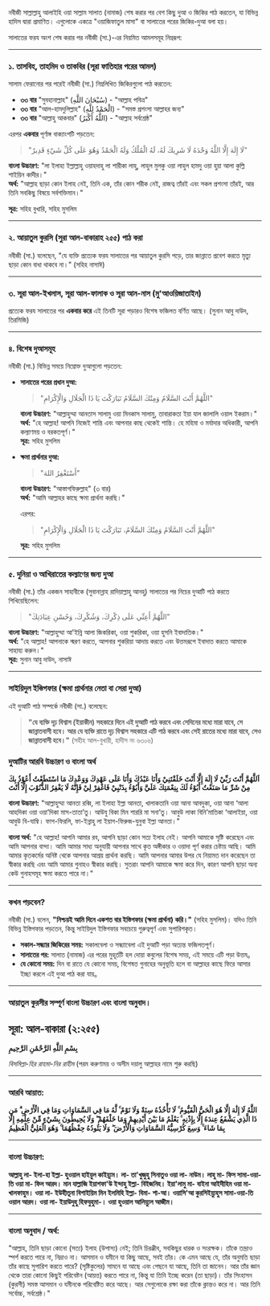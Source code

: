 নবীজী সাল্লাল্লাহু আলাইহি ওয়া সাল্লাম সালাত (নামাজ) শেষ করার পর বেশ কিছু দুআ ও জিকির পাঠ করতেন, যা বিভিন্ন হাদিস দ্বারা প্রমাণিত। এগুলোকে একত্রে "ওয়াজিফাতুল মাসা" বা সালাতের পরের জিকির-দুআ বলা হয়।

সালাতের ফরয অংশ শেষ করার পর নবীজী (সা.)-এর নিয়মিত আমলসমূহ নিম্নরূপ:

---

### ১. তাসবিহ, তাহমিদ ও তাকবির (সূরা ফাতিহার পরের আমল)
সালাম ফেরানোর পর পরেই নবীজী (সা.) নিম্নলিখিত জিকিরগুলো পাঠ করতেন:
* **৩৩ বার** "সুবহানাল্লাহ" (سُبْحَانَ اللَّهِ) - "আল্লাহ পবিত্র"
* **৩৩ বার** "আল-হামদুলিল্লাহ" (الْحَمْدُ لِلَّهِ) - "সমস্ত প্রশংসা আল্লাহর জন্য"
* **৩৩ বার** "আল্লাহু আকবার" (اللَّهُ أَكْبَرُ) - "আল্লাহ সর্বশ্রেষ্ঠ"

এরপর **একবার** পূর্ণাঙ্গ বাক্যাংশটি পড়তেন:
 > "لَا إِلَهَ إِلَّا اللَّهُ وَحْدَهُ لَا شَرِيكَ لَهُ، لَهُ الْمُلْكُ وَلَهُ الْحَمْدُ وَهُوَ عَلَى كُلِّ شَيْءٍ قَدِيرٌ"  

**বাংলা উচ্চারণ:** "লা ইলাহা ইল্লাল্লাহু ওয়াহদাহু লা শারীকা লাহু, লাহুল মুলকু ওয়া লাহুল হামদু ওয়া হুয়া আলা কুল্লি শাইয়িন কাদীর।"  
**অর্থ:** "আল্লাহ ছাড়া কোন ইলাহ নেই, তিনি এক, তাঁর কোন শরীক নেই, রাজত্ব তাঁরই এবং সকল প্রশংসা তাঁরই, আর তিনি সবকিছু বিষয়ে সর্বশক্তিমান।" 

**সূত্র:** সহিহ বুখারি, সহিহ মুসলিম

---

### ২. আয়াতুল কুরসি (সুরা আল-বাকারাহ ২৫৫) পাঠ করা
নবীজী (সা.) বলেছেন, "যে ব্যক্তি প্রত্যেক ফরয সালাতের পর আয়াতুল কুরসি পড়ে, তার জান্নাতে প্রবেশ করতে মৃত্যু ছাড়া কোন বাধা থাকবে না।" (সহিহ নাসাঈ)

---

### ৩. সূরা আল-ইখলাস, সূরা আল-ফালাক ও সূরা আন-নাস (মু'আওয়িজাতাইন)
প্রত্যেক ফরয সালাতের পর **একবার করে** এই তিনটি সূরা পড়ারও বিশেষ ফজিলত বর্ণিত আছে। (সুনান আবু দাউদ, তিরমিজি)

---

### ৪. বিশেষ দুআসমূহ
নবীজী (সা.) বিভিন্ন সময়ে নিম্নোক্ত দুআগুলো পড়তেন:

* **সালাতের পরের প্রধান দুআ:**
    > "اللَّهُمَّ أَنْتَ السَّلَامُ وَمِنْكَ السَّلَامُ تَبَارَكْتَ يَا ذَا الْجَلَالِ وَالْإِكْرَامِ"
    
    **বাংলা উচ্চারণ:** "আল্লাহুম্মা আনতাস সালামু ওয়া মিনকাস সালামু, তাবারাকতা ইয়া যাল জালালি ওয়াল ইকরাম।"  
    **অর্থ:** "হে আল্লাহ! আপনি নিজেই শান্তি এবং আপনার কাছ থেকেই শান্তি। হে মহিমা ও মর্যাদার অধিকারী, আপনি কল্যাণময় ও বরকতপূর্ণ।"  
    **সূত্র:** সহিহ মুসলিম

* **ক্ষমা প্রার্থনার দুআ:**
    > "أَسْتَغْفِرُ اللهَ"
    
    **বাংলা উচ্চারণ:** "আস্তাগফিরুল্লাহ" (৩ বার)  
    **অর্থ:** "আমি আল্লাহর কাছে ক্ষমা প্রার্থনা করছি।"  

    এরপর:  
    > "اللَّهُمَّ أَنْتَ السَّلَامُ وَمِنْكَ السَّلَامُ، تَبَارَكْتَ يَا ذَا الْجَلَالِ وَالْإِكْرَامِ"
    
    **সূত্র:** সহিহ মুসলিম

---

### ৫. দুনিয়া ও আখিরাতের কল্যাণের জন্য দুআ
নবীজী (সা.) তাঁর একজন সাহাবীকে (সুবানান্লাহ রাদিয়াল্লাহু আনহু) সালাতের পর নিচের দুআটি পাঠ করতে শিখিয়েছিলেন:

  > "اللَّهُمَّ أَعِنِّي عَلَى ذِكْرِكَ، وَشُكْرِكَ، وَحُسْنِ عِبَادَتِكَ"

**বাংলা উচ্চারণ:** "আল্লাহুম্মা আ'ইন্নি আলা জিকরিকা, ওয়া শুকরিকা, ওয়া হুসনি ইবাদাতিক।"  
**অর্থ:** "হে আল্লাহ! আপনাকে স্মরণ করতে, আপনার শুকরিয়া আদায় করতে এবং উত্তমরূপে ইবাদাত করতে আমাকে সাহায্য করুন।"  
**সূত্র:** সুনান আবু দাউদ, নাসাঈ

---

### সাইয়িদুল ইস্তিগফার (ক্ষমা প্রার্থনার নেতা বা সেরা দুআ)

এই দুআটি পাঠ সম্পর্কে নবীজী (সা.) বলেছেন:

> **"যে ব্যক্তি দৃঢ় বিশ্বাস (ইয়াকীন) সহকারে দিনে এই দুআটি পাঠ করবে এবং সেদিনের মধ্যে মারা যাবে, সে জান্নাতবাসী হবে। আর যে ব্যক্তি রাতে দৃঢ় বিশ্বাস সহকারে এটি পাঠ করবে এবং সেই রাতের মধ্যে মারা যাবে, সেও জান্নাতবাসী হবে।"**
(সহীহ আল-বুখারী, হাদীস নং ৬৩০৬)

### দুআটির আরবি উচ্চারণ ও বাংলা অর্থ

**اَللَّهُمَّ أَنْتَ رَبِّيْ لَا إِلَهَ إِلَّا أَنْتَ خَلَقْتَنِيْ وَأَنَا عَبْدُكَ وَأَنَا عَلَى عَهْدِكَ وَوَعْدِكَ مَا اسْتَطَعْتُ أَعُوْذُ بِكَ مِنْ شَرِّ مَا صَنَعْتُ أَبُوْءُ لَكَ بِنِعْمَتِكَ عَلَيَّ وَأَبُوْءُ بِذَنْبِيْ فَاغْفِرْ لِيْ فَإِنَّهُ لَا يَغْفِرُ الذُّنُوْبَ إِلَّا أَنْتَ**

**বাংলা উচ্চারণ:**
"আল্লাহুম্মা আনতা রব্বি, লা ইলাহা ইল্লা আনতা, খালাকতানি ওয়া আনা আবদুকা, ওয়া আনা ‘আলা আহদিকা ওয়া ওয়া’দিকা মাস-তাতা’তু। আউযু বিকা মিন শাররি মা সনা’তু। আবুউ লাকা বিনি’মাতিকা ‘আলাইয়া, ওয়া আবুউ বি-যাম্বি। ফাগ-ফিরলি, ফা-ইন্নাহু লা ইয়াগ-ফিরুজ-যুনুবা ইল্লা আনতা।"

**বাংলা অর্থ:**
"হে আল্লাহ! আপনি আমার রব, আপনি ছাড়া কোন সত্য ইলাহ নেই। আপনি আমাকে সৃষ্টি করেছেন এবং আমি আপনার বান্দা। আমি আমার সাধ্য অনুযায়ী আপনার সাথে কৃত অঙ্গীকার ও ওয়াদা পূর্ণ করার চেষ্টায় আছি। আমি আমার কৃতকর্মের অনিষ্ট থেকে আপনার আশ্রয় প্রার্থনা করছি। আমি আপনার আমার উপর যে নিয়ামত দান করেছেন তা স্বীকার করছি এবং আমি আমার গুনাহও স্বীকার করছি। সুতরাং আপনি আমাকে ক্ষমা করে দিন, কারণ আপনি ছাড়া অন্য কেউ গুনাহসমূহ ক্ষমা করতে পারে না।"

---

### কখন পড়বেন?

নবীজী (সা.) বলেন, **"নিশ্চয়ই আমি দিনে একশত বার ইস্তিগফার (ক্ষমা প্রার্থনা) করি।"** (সহিহ মুসলিম)। যদিও তিনি বিভিন্ন ইস্তিগফার পড়তেন, কিন্তু সাইয়িদুল ইস্তিগফার সবচেয়ে গুরুত্বপূর্ণ এবং সুপারিশকৃত।

*   **সকাল-সন্ধ্যার জিকিরের সময়:** সকালবেলা ও সন্ধ্যাবেলা এই দুআটি পড়া অত্যন্ত ফজিলতপূর্ণ।
*   **সালাতের পর:** সালাত (নামাজ) এর পরের মুহূর্তটি হল দোয়া কবুলের বিশেষ সময়, এই সময়ে এটি পড়া উত্তম。
*   **যে কোনো সময়:** দিন বা রাতে যে কোনো সময়, বিশেষত গুনাহের অনুভূতি হলে বা আল্লাহর কাছে ফিরে আসার ইচ্ছা করলে এই দুআ পাঠ করা যায়。

---

### আয়াতুল কুরসীর সম্পূর্ণ বাংলা উচ্চারণ এবং বাংলা অনুবাদ।  

**সূরা: আল-বাকারা (২:২৫৫)**
---
**بِسْمِ اللَّهِ الرَّحْمَٰنِ الرَّحِيمِ**

*বিসমিল্লা-হির রাহমা-নির রাহীম*
(পরম করুণাময় ও অসীম দয়ালু আল্লাহর নামে শুরু করছি)

---

### **আরবি আয়াত:**

**اللَّهُ لَا إِلَٰهَ إِلَّا هُوَ الْحَيُّ الْقَيُّومُ ۚ لَا تَأْخُذُهُ سِنَةٌ وَلَا نَوْمٌ ۚ لَّهُ مَا فِي السَّمَاوَاتِ وَمَا فِي الْأَرْضِ ۗ مَن ذَا الَّذِي يَشْفَعُ عِندَهُ إِلَّا بِإِذْنِهِ ۚ يَعْلَمُ مَا بَيْنَ أَيْدِيهِمْ وَمَا خَلْفَهُمْ ۖ وَلَا يُحِيطُونَ بِشَيْءٍ مِّنْ عِلْمِهِ إِلَّا بِمَا شَاءَ ۚ وَسِعَ كُرْسِيُّهُ السَّمَاوَاتِ وَالْأَرْضَ ۖ وَلَا يَئُودُهُ حِفْظُهُمَا ۚ وَهُوَ الْعَلِيُّ الْعَظِيمُ**

---

### **বাংলা উচ্চারণ:**

**আল্লাহু লা- ইলা-হা ইল্লা- হুওয়াল হাইয়ুল কাইয়্যূম। লা- তা'খুজুহু সিনাতুও ওয়া লা- নাউম। লাহু মা- ফিস সামা-ওয়া-তি ওয়া মা- ফিল আরদ। মান যাল্লাজি ইয়াশফা'উ ইন্দাহু ইল্লা- বিইজনিহ। ইয়া'লামু মা- বাইনা আইদীহিম ওয়া মা- খালফাহুম। ওয়া লা- ইউহীতূনা বিশাইয়িম মিন ইলমিহি ইল্লা- বিমা- শা-আ। ওয়াসি'আ কুরসিইয়্যুহুস সামা-ওয়া-তি ওয়াল আরদ। ওয়া লা- ইয়াউদুহু হিফযুহুমা-। ওয়া হুওয়াল আলিয়্যুল আজীম।**

---

### **বাংলা অনুবাদ / অর্থ:**

"আল্লাহ, তিনি ছাড়া কোনো (সত্য) ইলাহ (উপাস্য) নেই; তিনি চিরঞ্জীব, সবকিছুর ধারক ও সংরক্ষক। তাঁকে তন্দ্রাও স্পর্শ করতে পারে না, নিদ্রাও না। আসমান ও যমীনে যা কিছু আছে, সবই তাঁর। কে এমন আছে যে, তাঁর অনুমতি ছাড়া তাঁর কাছে সুপারিশ করতে পারে? (সৃষ্টিকুলের) সামনে যা আছে এবং পেছনে যা আছে, তিনি তা জানেন। আর তাঁর জ্ঞান থেকে তারা কোনো কিছুই পরিবেষ্টন (আয়ত্ত) করতে পারে না, কিন্তু যা তিনি ইচ্ছে করেন (তা ছাড়া)। তাঁর সিংহাসন (কুরসী) সমস্ত আসমান ও যমীনকে পরিবেষ্টিত করে আছে। আর সেগুলোকে রক্ষা করা তাঁকে ক্লান্তও করে না। আর তিনি সর্বোচ্চ, সর্বশ্রেষ্ঠ।"
